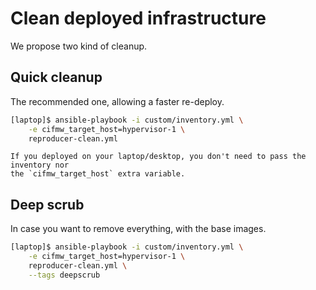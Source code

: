 # Clean deployed infrastructure

We propose two kind of cleanup.

## Quick cleanup
The recommended one, allowing a faster re-deploy.

```Bash
[laptop]$ ansible-playbook -i custom/inventory.yml \
    -e cifmw_target_host=hypervisor-1 \
    reproducer-clean.yml
```

~~~{tip}
If you deployed on your laptop/desktop, you don't need to pass the inventory nor
the `cifmw_target_host` extra variable.
~~~

## Deep scrub
In case you want to remove everything, with the base images.

```Bash
[laptop]$ ansible-playbook -i custom/inventory.yml \
    -e cifmw_target_host=hypervisor-1 \
    reproducer-clean.yml \
    --tags deepscrub
```
